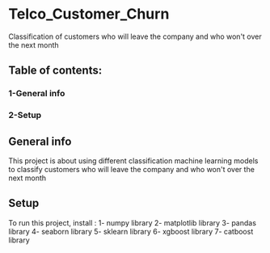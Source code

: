 # Telco_Customer_Churn
Classification of customers who will leave the company and who won't over the next month 
## Table of contents:
### 1-General info
### 2-Setup
## General info
This project is about using  different classification machine learning models to classify customers who will leave the company and who won't over the next month 
## Setup
To run this project, install :
1- numpy library
2- matplotlib library
3- pandas library
4- seaborn library
5- sklearn library
6- xgboost library
7- catboost library
